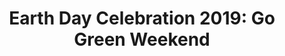 ---
title: 'Earth Day Celebration 2019: Go Green Weekend'
image: 'https://ucarecdn.com/d3207d48-6fda-4b5d-838e-f7ca995d5194/'
tags: homeevent
---